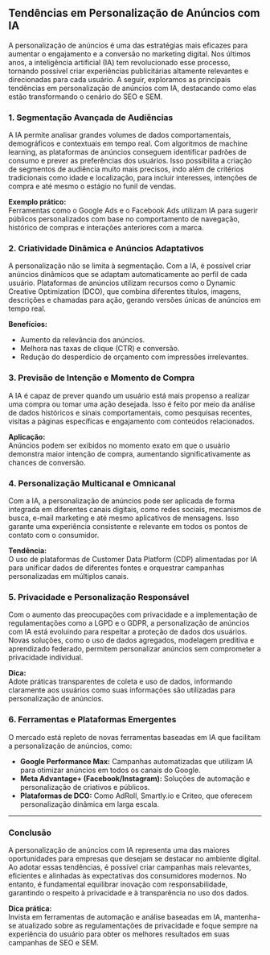 
## Tendências em Personalização de Anúncios com IA

A personalização de anúncios é uma das estratégias mais eficazes para aumentar o engajamento e a conversão no marketing digital. Nos últimos anos, a inteligência artificial (IA) tem revolucionado esse processo, tornando possível criar experiências publicitárias altamente relevantes e direcionadas para cada usuário. A seguir, exploramos as principais tendências em personalização de anúncios com IA, destacando como elas estão transformando o cenário do SEO e SEM.

### 1. Segmentação Avançada de Audiências

A IA permite analisar grandes volumes de dados comportamentais, demográficos e contextuais em tempo real. Com algoritmos de machine learning, as plataformas de anúncios conseguem identificar padrões de consumo e prever as preferências dos usuários. Isso possibilita a criação de segmentos de audiência muito mais precisos, indo além de critérios tradicionais como idade e localização, para incluir interesses, intenções de compra e até mesmo o estágio no funil de vendas.

**Exemplo prático:**  
Ferramentas como o Google Ads e o Facebook Ads utilizam IA para sugerir públicos personalizados com base no comportamento de navegação, histórico de compras e interações anteriores com a marca.

### 2. Criatividade Dinâmica e Anúncios Adaptativos

A personalização não se limita à segmentação. Com a IA, é possível criar anúncios dinâmicos que se adaptam automaticamente ao perfil de cada usuário. Plataformas de anúncios utilizam recursos como o Dynamic Creative Optimization (DCO), que combina diferentes títulos, imagens, descrições e chamadas para ação, gerando versões únicas de anúncios em tempo real.

**Benefícios:**  
- Aumento da relevância dos anúncios.
- Melhora nas taxas de clique (CTR) e conversão.
- Redução do desperdício de orçamento com impressões irrelevantes.

### 3. Previsão de Intenção e Momento de Compra

A IA é capaz de prever quando um usuário está mais propenso a realizar uma compra ou tomar uma ação desejada. Isso é feito por meio da análise de dados históricos e sinais comportamentais, como pesquisas recentes, visitas a páginas específicas e engajamento com conteúdos relacionados.

**Aplicação:**  
Anúncios podem ser exibidos no momento exato em que o usuário demonstra maior intenção de compra, aumentando significativamente as chances de conversão.

### 4. Personalização Multicanal e Omnicanal

Com a IA, a personalização de anúncios pode ser aplicada de forma integrada em diferentes canais digitais, como redes sociais, mecanismos de busca, e-mail marketing e até mesmo aplicativos de mensagens. Isso garante uma experiência consistente e relevante em todos os pontos de contato com o consumidor.

**Tendência:**  
O uso de plataformas de Customer Data Platform (CDP) alimentadas por IA para unificar dados de diferentes fontes e orquestrar campanhas personalizadas em múltiplos canais.

### 5. Privacidade e Personalização Responsável

Com o aumento das preocupações com privacidade e a implementação de regulamentações como a LGPD e o GDPR, a personalização de anúncios com IA está evoluindo para respeitar a proteção de dados dos usuários. Novas soluções, como o uso de dados agregados, modelagem preditiva e aprendizado federado, permitem personalizar anúncios sem comprometer a privacidade individual.

**Dica:**  
Adote práticas transparentes de coleta e uso de dados, informando claramente aos usuários como suas informações são utilizadas para personalização de anúncios.

### 6. Ferramentas e Plataformas Emergentes

O mercado está repleto de novas ferramentas baseadas em IA que facilitam a personalização de anúncios, como:

- **Google Performance Max:** Campanhas automatizadas que utilizam IA para otimizar anúncios em todos os canais do Google.
- **Meta Advantage+ (Facebook/Instagram):** Soluções de automação e personalização de criativos e públicos.
- **Plataformas de DCO:** Como AdRoll, Smartly.io e Criteo, que oferecem personalização dinâmica em larga escala.

---

### Conclusão

A personalização de anúncios com IA representa uma das maiores oportunidades para empresas que desejam se destacar no ambiente digital. Ao adotar essas tendências, é possível criar campanhas mais relevantes, eficientes e alinhadas às expectativas dos consumidores modernos. No entanto, é fundamental equilibrar inovação com responsabilidade, garantindo o respeito à privacidade e à transparência no uso dos dados.

**Dica prática:**  
Invista em ferramentas de automação e análise baseadas em IA, mantenha-se atualizado sobre as regulamentações de privacidade e foque sempre na experiência do usuário para obter os melhores resultados em suas campanhas de SEO e SEM.
```